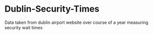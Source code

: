 # Dublin-Security-Times
Data taken from dublin airport website over course of a year measuring security wait times
